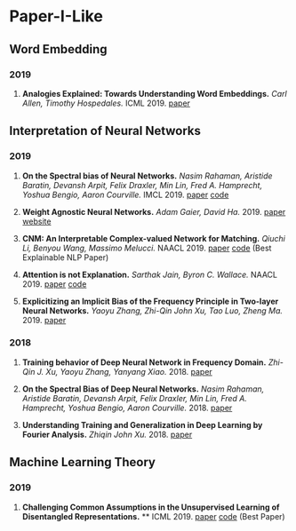 # Paper-I-Like

## Word Embedding

### 2019

1. **Analogies Explained: Towards Understanding Word Embeddings.**
*Carl Allen, Timothy Hospedales.* ICML 2019. [paper](https://arxiv.org/pdf/1901.09813.pdf)

## Interpretation of Neural Networks

### 2019

1. **On the Spectral bias of Neural Networks.**
*Nasim Rahaman, Aristide Baratin, Devansh Arpit, Felix Draxler, Min Lin, Fred A. Hamprecht, Yoshua Bengio, Aaron Courville.* IMCL 2019. [paper](https://arxiv.org/pdf/1806.08734.pdf) [code]( https://github.com/nasimrahaman/SpectralBias)

1. **Weight Agnostic Neural Networks.**
*Adam Gaier, David Ha.* 2019. [paper](https://arxiv.org/pdf/1906.04358.pdf) [website](https://weightagnostic.github.io/)

1. **CNM: An Interpretable Complex-valued Network for Matching.** 
*Qiuchi Li, Benyou Wang, Massimo Melucci.* NAACL 2019. [paper](https://arxiv.org/pdf/1904.05298.pdf) [code](https://github.com/wabyking/qnn) (Best Explainable NLP Paper)

1. **Attention is not Explanation.**
*Sarthak Jain, Byron C. Wallace.* NAACL 2019. [paper](https://arxiv.org/pdf/1902.10186.pdf) [code](https://github.com/successar/AttentionExplanation)

1. **Explicitizing an Implicit Bias of the Frequency Principle in Two-layer Neural Networks.**
*Yaoyu Zhang, Zhi-Qin John Xu, Tao Luo, Zheng Ma.* 2019. [paper](https://arxiv.org/pdf/1905.10264.pdf)

### 2018

1. **Training behavior of Deep Neural Network in Frequency Domain.**
*Zhi-Qin J. Xu, Yaoyu Zhang, Yanyang Xiao.* 2018. [paper](https://arxiv.org/pdf/1807.01251.pdf)

1. **On the Spectral Bias of Deep Neural Networks.**
*Nasim Rahaman, Aristide Baratin, Devansh Arpit, Felix Draxler, Min Lin, Fred A. Hamprecht, Yoshua Bengio, Aaron Courville.* 2018. [paper](https://arxiv.org/pdf/1806.08734.pdf)

1. **Understanding Training and Generalization in Deep Learning by Fourier Analysis.**
*Zhiqin John Xu.* 2018. [paper](https://arxiv.org/pdf/1808.04295.pdf)

## Machine Learning Theory

### 2019

1. **Challenging Common Assumptions in the Unsupervised Learning of Disentangled Representations.**
** ICML 2019. [paper](https://arxiv.org/pdf/1811.12359.pdf) [code](https://github.com/google-research/disentanglement_lib) (Best Paper)
